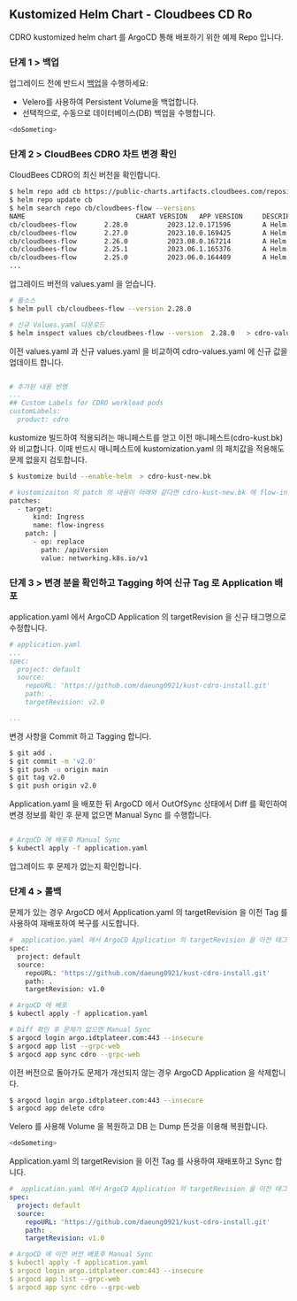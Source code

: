 ## Kustomized Helm Chart - Cloudbees CD Ro

CDRO kustomized helm chart 를 ArgoCD 통해 배포하기 위한 예제 Repo 입니다.

### 단계 1 > 백업

업그레이드 전에 반드시 [백업](https://docs.bitnami.com/tutorials/backup-restore-data-mariadb-galera-kubernetes/)을 수행하세요:
- Velero를 사용하여 Persistent Volume을 백업합니다.
- 선택적으로, 수동으로 데이터베이스(DB) 백업을 수행합니다.

```bash
<doSometing>
```

### 단계 2 >  CloudBees CDRO 차트 변경 확인 

CloudBees CDRO의 최신 버전을 확인합니다.

```bash
$ helm repo add cb https://public-charts.artifacts.cloudbees.com/repository/public/
$ helm repo update cb
$ helm search repo cb/cloudbees-flow --versions                   
NAME                            CHART VERSION   APP VERSION     DESCRIPTION
cb/cloudbees-flow       2.28.0          2023.12.0.171596        A Helm chart for CloudBees Flow
cb/cloudbees-flow       2.27.0          2023.10.0.169425        A Helm chart for CloudBees Flow
cb/cloudbees-flow       2.26.0          2023.08.0.167214        A Helm chart for CloudBees Flow
cb/cloudbees-flow       2.25.1          2023.06.1.165376        A Helm chart for CloudBees Flow
cb/cloudbees-flow       2.25.0          2023.06.0.164409        A Helm chart for CloudBees Flow
...

```

업그레이드 버전의 values.yaml 을 얻습니다.

```bash
# 풀소스 
$ helm pull cb/cloudbees-flow --version 2.28.0

# 신규 Values.yaml 다운로드
$ helm inspect values cb/cloudbees-flow --version  2.28.0   > cdro-values-new.yaml
```

이전 values.yaml 과 신규 values.yaml 을 비교하여  cdro-values.yaml 에 신규 값을 업데이트 합니다.

```yaml

# 추가된 내용 반영
...
## Custom Labels for CDRO workload pods
customLabels:
  product: cdro

```

kustomize 빌드하여 적용되려는 매니페스트를 얻고 이전 매니페스트(cdro-kust.bk) 와 비교합니다. 이때 반드시 매니페스트에 kustomization.yaml 의 패치값을 적용해도 문제 없을지 검토합니다.

```bash
$ kustomize build --enable-helm  > cdro-kust-new.bk

# kustomizaiton 의 patch 의 내용이 아래와 같다면 cdro-kust-new.bk 에 flow-ingress 가 있는지 확인하고 apiVersion 을 바꿔도 될지 확인
patches:
  - target:
      kind: Ingress
      name: flow-ingress
    patch: |
      - op: replace
        path: /apiVersion
        value: networking.k8s.io/v1

```

### 단계 3 > 변경 분을 확인하고 Tagging 하여 신규 Tag 로 Application 배포

application.yaml 에서 ArgoCD Application 의 targetRevision 을 신규 태그명으로 수정합니다.

```yaml
# application.yaml
...
spec: 
  project: default
  source:
    repoURL: 'https://github.com/daeung0921/kust-cdro-install.git'
    path: .
    targetRevision: v2.0

...
```

변경 사항을 Commit 하고 Tagging 합니다.

```bash
$ git add .
$ git commit -m 'v2.0'
$ git push -u origin main
$ git tag v2.0
$ git push origin v2.0 

```

Application.yaml 을 배포한 뒤 ArgoCD 에서 OutOfSync 상태에서 Diff 를 확인하여 변경 정보를 확인 후 문제 없으면 Manual Sync 를 수행합니다.

```bash
 
# ArgoCD 에 배포후 Manual Sync
$ kubectl apply -f application.yaml

``` 

업그레이드 후 문제가 없는지 확인합니다.

### 단계 4 > 롤백

문제가 있는 경우 ArgoCD 에서 Application.yaml 의 targetRevision 을 이전 Tag 를 사용하여 재배포하여 복구를 시도합니다.

```bash
#  application.yaml 에서 ArgoCD Application 의 targetRevision 을 이전 태그명으로 수정
spec: 
  project: default
  source:
    repoURL: 'https://github.com/daeung0921/kust-cdro-install.git'
    path: .
    targetRevision: v1.0

# ArgoCD 에 배포
$ kubectl apply -f application.yaml

# Diff 확인 후 문제가 없으면 Manual Sync
$ argocd login argo.idtplateer.com:443 --insecure
$ argocd app list --grpc-web
$ argocd app sync cdro --grpc-web
```

이전 버전으로 돌아가도 문제가 개선되지 않는 경우 ArgoCD Application 을 삭제합니다.

```bash
$ argocd login argo.idtplateer.com:443 --insecure
$ argocd app delete cdro
```

Velero 를 사용해 Volume 을 복원하고 DB 는 Dump 뜬것을 이용해 복원합니다.

```bash
<doSometing>
```

Application.yaml 의 targetRevision 을 이전 Tag 를 사용하여 재배포하고 Sync 합니다.

```YAML
#  application.yaml 에서 ArgoCD Application 의 targetRevision 을 이전 태그명으로 수정
spec: 
  project: default
  source:
    repoURL: 'https://github.com/daeung0921/kust-cdro-install.git'
    path: .
    targetRevision: v1.0

# ArgoCD 에 이전 버전 배포후 Manual Sync
$ kubectl apply -f application.yaml
$ argocd login argo.idtplateer.com:443 --insecure
$ argocd app list --grpc-web
$ argocd app sync cdro --grpc-web
```
